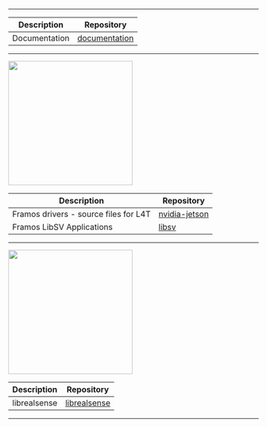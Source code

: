 -------------------------------------------------------------------------------------------------------

| Description   | Repository                                                   |
|---------------|--------------------------------------------------------------|
| Documentation | [documentation](https://github.com/framosgmbh/documentation) |

-------------------------------------------------------------------------------------------------------

<img src="https://www.nvidia.com/content/dam/en-zz/Solutions/about-nvidia/logo-and-brand/01-nvidia-logo-horiz-500x200-2c50-d.png" width="250">

| Description                           | Repository                                                   |
|---------------------------------------|--------------------------------------------------------------|
| Framos drivers - source files for L4T | [nvidia-jetson](https://github.com/framosgmbh/nvidia-jetson) |
| Framos LibSV Applications             | [libsv](https://github.com/framosgmbh/libsv)                 |

-------------------------------------------------------------------------------------------------------

<img src="https://www.intelrealsense.com/wp-content/uploads/2024/01/realsense-sparked-rgb-onlight-378px.png" width="250">

| Description  | Repository                                                   |
|--------------|--------------------------------------------------------------|
| librealsense | [librealsense](https://github.com/framosgmbh/librealsense)   |

-------------------------------------------------------------------------------------------------------
